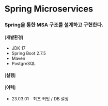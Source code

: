 # Spring Microservices

### Spring을 통한 MSA 구조를 설계하고 구현한다. 

#### [개발환경]
* JDK 17
* Spring Boot 2.7.5
* Maven
* PostgreSQL

#### [실행]

#### [이력]
* 23.03.01 - 최초 커밋 / DB 설정